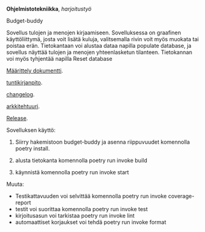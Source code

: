 **Ohjelmistotekniikka**, _harjoitustyö_

Budget-buddy

Sovellus tulojen ja menojen kirjaamiseen.
Sovelluksessa on graafinen käyttöliittymä, josta voit lisätä kuluja, valitsemalla rivin voit myös muokata tai poistaa erän. Tietokantaan voi alustaa dataa napilla populate database, ja sovellus näyttää tulojen ja menojen yhteenlasketun tilanteen. Tietokannan voi myös tyhjentää napilla Reset database

[Määrittely dokumentti](https://github.com/Lindrax/Ohte/tree/main/dokumentaatio/vaatimusmaarittely.md).

[tuntikirjanpito](https://github.com/Lindrax/Ohte/tree/main/dokumentaatio/tuntikirjanpito.md).

[changelog](https://github.com/Lindrax/Ohte/tree/main/dokumentaatio/changelog.md).

[arkkitehtuuri](https://github.com/Lindrax/Ohte/tree/main/dokumentaatio/arkkitehtuuri.md).

[Release](https://github.com/Lindrax/Ohte/releases/tag/Viikko5).

Sovelluksen käyttö:

1. Siirry hakemistoon budget-buddy ja asenna riippuvuudet komennolla poetry install.

2. alusta tietokanta komennolla poetry run invoke build

3. käynnistä komennolla poetry run invoke start

Muuta:

- Testikattavuuden voi selvittää komennolla poetry run invoke coverage-report
- testit voi suorittaa komennolla poetry run invoke test
- kirjoitusasun voi tarkistaa poetry run invoke lint
- automaattiset korjaukset voi tehdä poetry run invoke format
